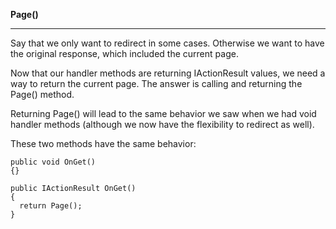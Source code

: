 **Page()**
***

Say that we only want to redirect in some cases. Otherwise we want to have the original response, which included the current page.

Now that our handler methods are returning IActionResult values, we need a way to return the current page. The answer is calling and returning the Page() method.

Returning Page() will lead to the same behavior we saw when we had void handler methods (although we now have the flexibility to redirect as well).

These two methods have the same behavior:
```
public void OnGet()
{}
```
```
public IActionResult OnGet()
{
  return Page();
}
```